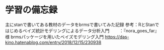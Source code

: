 # 学習の備忘録
主にstanで書いてある教材のデータをbrmsで書いてみた記録
参考：RとStanではじめるベイズ統計モデリングによるデータ分析入門
　　：『nora_goes_far』様 brmsパッケージを用いたベイズモデリング入門 https://das-kino.hatenablog.com/entry/2018/12/15/230938
